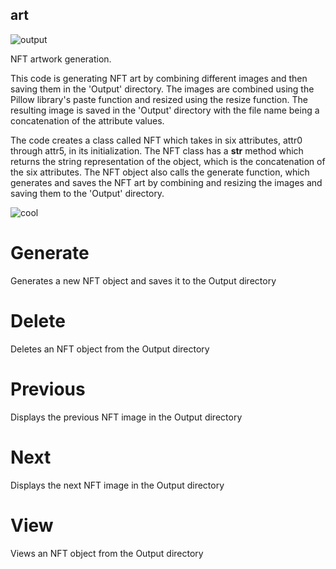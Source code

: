 ## art

![output](https://user-images.githubusercontent.com/32826270/210912088-f77e66f3-2955-47f3-a572-1eac57c8d8a3.png)

NFT artwork generation. 

This code is generating NFT art by combining different images and then saving them in the 'Output' directory. The images are combined using the Pillow library's paste function and resized using the resize function. The resulting image is saved in the 'Output' directory with the file name being a concatenation of the attribute values.

The code creates a class called NFT which takes in six attributes, attr0 through attr5, in its initialization. The NFT class has a __str__ method which returns the string representation of the object, which is the concatenation of the six attributes. The NFT object also calls the generate function, which generates and saves the NFT art by combining and resizing the images and saving them to the 'Output' directory.

![cool](https://user-images.githubusercontent.com/32826270/210976583-fd2d1ad2-18eb-4243-b8e3-bc7220f0bf35.png)

# Generate
Generates a new NFT object and saves it to the Output directory

# Delete
Deletes an NFT object from the Output directory

# Previous
Displays the previous NFT image in the Output directory

# Next
Displays the next NFT image in the Output directory

# View
Views an NFT object from the Output directory
